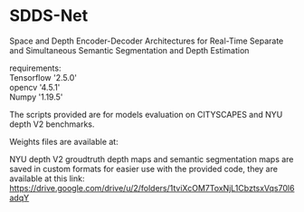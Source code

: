 # SDDS-Net
Space and Depth Encoder-Decoder Architectures for Real-Time Separate and Simultaneous Semantic Segmentation and Depth Estimation

requirements: <br />
Tensorflow '2.5.0' <br />
opencv '4.5.1' <br />
Numpy '1.19.5' <br />

The scripts provided are for models evaluation on CITYSCAPES and NYU depth V2 benchmarks.<br />

Weights files are available at:  <br />

NYU depth V2 groudtruth depth maps and semantic segmentation maps are saved in custom formats for easier use with the provided code, they are available at this link: https://drive.google.com/drive/u/2/folders/1tviXcOM7ToxNjL1CbztsxVqs70l6adqY <br />
